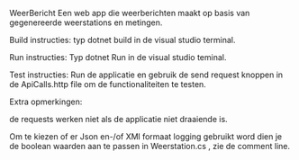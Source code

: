 WeerBericht
Een web app die weerberichten maakt op basis van gegenereerde weerstations en metingen.

Build instructies:
typ dotnet build in de visual studio terminal.

Run instructies:
Typ dotnet Run in de visual studio teminal.

Test instructies:
Run de applicatie en gebruik de send request knoppen in de ApiCalls.http file om de functionaliteiten te testen.

Extra opmerkingen:

de requests werken niet als de applicatie niet draaiende is.

Om te kiezen of er Json en-/of XMl formaat logging gebruikt word dien je de boolean waarden aan te passen in Weerstation.cs , zie de comment line.




